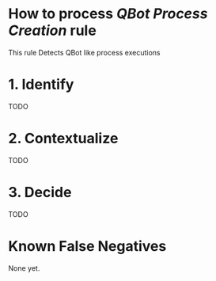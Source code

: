 # How to process *QBot Process Creation* rule
This rule Detects QBot like process executions

# 1. Identify
TODO

# 2. Contextualize
TODO

# 3. Decide
TODO

# Known False Negatives
None yet.
